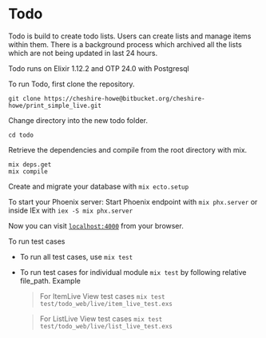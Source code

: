 # Todo

Todo is build to create todo lists. Users can create lists and manage items within them.
There is a background process which archived all the lists which are not being updated in last 24 hours.


Todo runs on Elixir 1.12.2 and OTP 24.0 with Postgresql

To run Todo, first clone the repository. 

```
git clone https://cheshire-howe@bitbucket.org/cheshire-howe/print_simple_live.git
```

Change directory into the new todo folder.

```
cd todo
```

Retrieve the dependencies and compile from the root directory with mix.

```
mix deps.get
mix compile
```


Create and migrate your database with `mix ecto.setup`

To start your Phoenix server:
Start Phoenix endpoint with `mix phx.server` or inside IEx with `iex -S mix phx.server`

Now you can visit [`localhost:4000`](http://localhost:4000) from your browser.

To run test cases

 * To run all test cases, use 
    `mix test`
 * To run test cases for individual module `mix test` by following relative file_path. Example
    > For ItemLive View test cases
      `mix test test/todo_web/live/item_live_test.exs`

    > For ListLive View test cases
      `mix test test/todo_web/live/list_live_test.exs`


